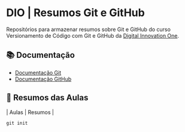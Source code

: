 # DIO | Resumos Git e GitHub

Repositórios para armazenar resumos sobre Git e GitHub do curso Versionamento de Código com Git e GitHub da [Digital Innovation One](https://www.dio.me/).

## 📚 Documentação

- [Documentação Git](https:/git-scm.com/doc)
- [Documentação GitHub](https:/docs.github.com/)

## 📖 Resumos das Aulas

| Aulas | Resumos |

```
git init
```